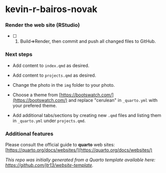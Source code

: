# kevin-r-bairos-novak

### Render the web site (RStudio)

- [ ] 1. Build=>Render, then commit and push all changed files to GitHub. 

### Next steps

- Add content to `index.qmd` as desired.

- Add content to `projects.qmd` as desired.

- Change the photo in the `img` folder to your photo.

- Choose a theme from [https://bootswatch.com/](https://bootswatch.com/) and replace "cerulean" in `_quarto.yml` with your prefered theme.

- Add additional tabs/sections by creating new `.qmd` files and listing them in `_quarto.yml` under `projects.qmd`.

### Additional features

Please consult the official guide to **quarto** web sites: [https://quarto.org/docs/websites/](https://quarto.org/docs/websites/)



*This repo was initially generated from a Quarto template available here: https://github.com/jtr13/website-template.*



